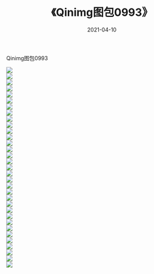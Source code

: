﻿---
layout: post
title:  《Qinimg图包0993》
date:   2021-04-10
img: http://imgx.orgx.ga/Qinimg图包/Qinimg图包0993/000.jpg
categories: [美女, 清纯, 唯美]
---

Qinimg图包0993

 ![](http://imgx.orgx.ga/Qinimg图包/Qinimg图包0993/001.jpg) <br>![](http://imgx.orgx.ga/Qinimg图包/Qinimg图包0993/002.jpg) <br>![](http://imgx.orgx.ga/Qinimg图包/Qinimg图包0993/003.jpg) <br>![](http://imgx.orgx.ga/Qinimg图包/Qinimg图包0993/004.jpg) <br>![](http://imgx.orgx.ga/Qinimg图包/Qinimg图包0993/005.jpg) <br>![](http://imgx.orgx.ga/Qinimg图包/Qinimg图包0993/006.jpg) <br>![](http://imgx.orgx.ga/Qinimg图包/Qinimg图包0993/007.jpg) <br>![](http://imgx.orgx.ga/Qinimg图包/Qinimg图包0993/008.jpg) <br>![](http://imgx.orgx.ga/Qinimg图包/Qinimg图包0993/009.jpg) <br>![](http://imgx.orgx.ga/Qinimg图包/Qinimg图包0993/010.jpg) <br>![](http://imgx.orgx.ga/Qinimg图包/Qinimg图包0993/011.jpg) <br>![](http://imgx.orgx.ga/Qinimg图包/Qinimg图包0993/012.jpg) <br>![](http://imgx.orgx.ga/Qinimg图包/Qinimg图包0993/013.jpg) <br>![](http://imgx.orgx.ga/Qinimg图包/Qinimg图包0993/014.jpg) <br>![](http://imgx.orgx.ga/Qinimg图包/Qinimg图包0993/015.jpg) <br>![](http://imgx.orgx.ga/Qinimg图包/Qinimg图包0993/016.jpg) <br>![](http://imgx.orgx.ga/Qinimg图包/Qinimg图包0993/017.jpg) <br>![](http://imgx.orgx.ga/Qinimg图包/Qinimg图包0993/018.jpg) <br>![](http://imgx.orgx.ga/Qinimg图包/Qinimg图包0993/019.jpg) <br>![](http://imgx.orgx.ga/Qinimg图包/Qinimg图包0993/020.jpg) <br>![](http://imgx.orgx.ga/Qinimg图包/Qinimg图包0993/021.jpg) <br>![](http://imgx.orgx.ga/Qinimg图包/Qinimg图包0993/022.jpg) <br>![](http://imgx.orgx.ga/Qinimg图包/Qinimg图包0993/023.jpg) <br>![](http://imgx.orgx.ga/Qinimg图包/Qinimg图包0993/024.jpg) <br>![](http://imgx.orgx.ga/Qinimg图包/Qinimg图包0993/025.jpg) <br>![](http://imgx.orgx.ga/Qinimg图包/Qinimg图包0993/026.jpg) <br>![](http://imgx.orgx.ga/Qinimg图包/Qinimg图包0993/027.jpg) <br>![](http://imgx.orgx.ga/Qinimg图包/Qinimg图包0993/028.jpg) <br>![](http://imgx.orgx.ga/Qinimg图包/Qinimg图包0993/029.jpg) <br>![](http://imgx.orgx.ga/Qinimg图包/Qinimg图包0993/030.jpg) <br>![](http://imgx.orgx.ga/Qinimg图包/Qinimg图包0993/031.jpg) <br>![](http://imgx.orgx.ga/Qinimg图包/Qinimg图包0993/032.jpg) <br>![](http://imgx.orgx.ga/Qinimg图包/Qinimg图包0993/033.jpg) <br>